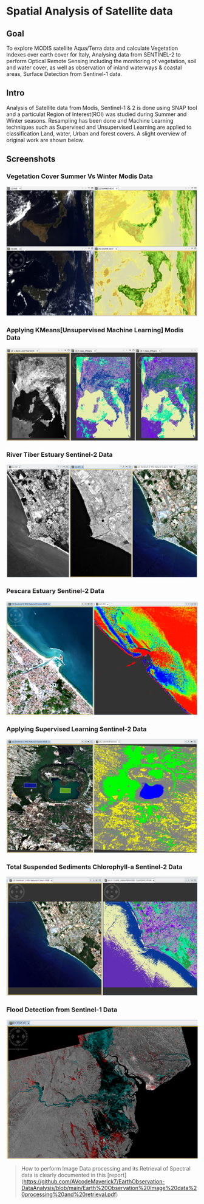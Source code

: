 # Spatial Analysis of Satellite data

## Goal

To explore MODIS satellite Aqua/Terra data and calculate Vegetation Indexes over earth cover for Italy, Analysing data from SENTINEL-2 to perform Optical Remote Sensing including the monitoring of vegetation, soil and water cover, as well as observation of inland waterways & coastal areas, Surface Detection from Sentinel-1 data.

## Intro

Analysis of Satellite data from Modis, Sentinel-1 & 2 is done using SNAP tool and a particulat Region of Interest(ROI) was studied during Summer and Winter seasons. Resampling has been done and Machine Learning techniques such as Supervised and Unsupervised Learning are applied to classification Land, water, Urban and forest covers. A slight overview of original work are shown below.

## Screenshots

### Vegetation Cover Summer Vs Winter Modis Data

![Screen 1](https://github.com/AVcodeMaverick7/EarthObservation-DataAnalysis/blob/main/Screenshots/01_SUM_WIN_VEGE.png)

### Applying KMeans[Unsupervised Machine Learning] Modis Data

![Screen 2](https://github.com/AVcodeMaverick7/EarthObservation-DataAnalysis/blob/main/Screenshots/02_SAVI_5_7_US_C.png)

### River Tiber Estuary Sentinel-2 Data

![Screen 3](https://github.com/AVcodeMaverick7/EarthObservation-DataAnalysis/blob/main/Screenshots/03_RGB_Tiber.png)

### Pescara Estuary Sentinel-2 Data

![Screen 4](https://github.com/AVcodeMaverick7/EarthObservation-DataAnalysis/blob/main/Screenshots/04_MCI_Pescara.png)

### Applying Supervised Learning Sentinel-2 Data

![Screen 5](https://github.com/AVcodeMaverick7/EarthObservation-DataAnalysis/blob/main/Screenshots/05_Lake_Supervised.png)

### Total Suspended Sediments Chlorophyll-a Sentinel-2 Data

![Screen 6](https://github.com/AVcodeMaverick7/EarthObservation-DataAnalysis/blob/main/Screenshots/06_Tiber_Discharge.png)

### Flood Detection from Sentinel-1 Data

![Screen 7](https://github.com/AVcodeMaverick7/EarthObservation-DataAnalysis/blob/main/Screenshots/07_Flood_Detection.png)


> How to perform Image Data processing and its Retrieval of Spectral data is clearly documented in this [report] (https://github.com/AVcodeMaverick7/EarthObservation-DataAnalysis/blob/main/Earth%20Observation%20Image%20data%20processing%20and%20retrieval.pdf)

